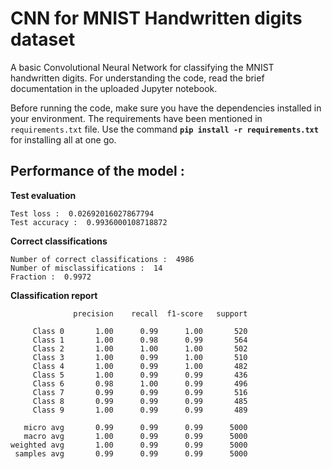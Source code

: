 # CNN for MNIST Handwritten digits dataset
A basic Convolutional Neural Network for classifying the MNIST handwritten digits. For understanding the code, read the brief documentation in the uploaded Jupyter notebook.

Before running the code, make sure you have the dependencies installed in your environment. The requirements have been mentioned in ```requirements.txt``` file. Use the command **```pip install -r requirements.txt```** for installing all at one go.

## Performance of the model :

**Test evaluation**
```
Test loss :  0.02692016027867794 
Test accuracy :  0.9936000108718872
```

**Correct classifications**
```
Number of correct classifications :  4986 
Number of misclassifications :  14 
Fraction :  0.9972
```

**Classification report**
```
              precision    recall  f1-score   support

     Class 0       1.00      0.99      1.00       520
     Class 1       1.00      0.98      0.99       564
     Class 2       1.00      1.00      1.00       502
     Class 3       1.00      0.99      1.00       510
     Class 4       1.00      0.99      1.00       482
     Class 5       1.00      0.99      0.99       436
     Class 6       0.98      1.00      0.99       496
     Class 7       0.99      0.99      0.99       516
     Class 8       0.99      0.99      0.99       485
     Class 9       1.00      0.99      0.99       489

   micro avg       0.99      0.99      0.99      5000
   macro avg       1.00      0.99      0.99      5000
weighted avg       1.00      0.99      0.99      5000
 samples avg       0.99      0.99      0.99      5000
```
